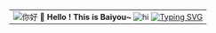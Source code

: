 <div align = "center">
  <table>
    <!-- Header --> 
    <tr>
      <td colspan = "3" align = "left">
        <img src = "https://media2.giphy.com/media/v1.Y2lkPTc5MGI3NjExeXR6dmlzcnd0djJzNXE3NWQzdmkwZTVoZnNjdDdwMmg1ZG9qdnRleiZlcD12MV9pbnRlcm5hbF9naWZfYnlfaWQmY3Q9Zw/bcKmIWkUMCjVm/giphy.webp" width = 100" alt = "你好" />
        <b>  🥳 Hello ! This is Baiyou~ </b>
        <img src = "https://s1.4sai.com/src/img/gif/05/05199d960cdf46a58032300bc5b821c7.gif?e=1735488000&token=1srnZGLKZ0Aqlz6dk7yF4SkiYf4eP-YrEOdM1sob:761QqYl3lHVN-PvdRRx80ZvVM0s=" alt = "hi" width = "140"/> 
        <a href="https://git.io/typing-svg"><img src="https://readme-typing-svg.herokuapp.com?font=DynaPuff&pause=1000&color=5CF7F0&center=true&vCenter=true&width=435&lines=A+university+student+from+Harbin+" alt="Typing SVG" /></a>
      </td>
    </tr>
    <!-- 进度条&访问量&QQ>
    <tr>
      <td align = "left">
        ![](https://raw.githubusercontent.com/Baiyouawa/Baiyouawa/refs/heads/output/github-contribution-grid-snake.svg)
    </tr>
  </table>
</div>
    
![](https://raw.githubusercontent.com/Baiyouawa/Baiyouawa/output/github-contribution-grid-snake.svg)

